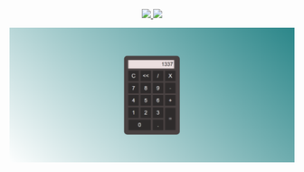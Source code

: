 <p align="center">
    <a href="https://gitpod.io/#https://github.com/Nerd00F/calculadora">
          <img src="https://img.shields.io/badge/Gitpod-ready--to--code-blue?logo=gitpod"></img>
    </a>
    <a href="https://nerd00f.github.io/calculadora">
          <img src="https://img.shields.io/badge/Deploy-%F0%9F%9A%80-blue"></img>
    </a>
</p>

<img src="https://github.com/Nerd00F/calculadora/blob/master/readme.png">
